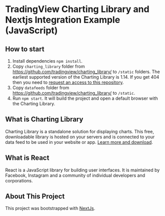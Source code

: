# TradingView Charting Library and Nextjs Integration Example (JavaScript)

## How to start

1. Install dependencies `npm install`.
1. Copy `charting_library` folder from https://github.com/tradingview/charting_library/ to `/static` folders. The earliest supported version of the Charting Library is 1.14. If you get 404 then you need to [request an access to this repository](https://www.tradingview.com/HTML5-stock-forex-bitcoin-charting-library/).
1. Copy `datafeeds` folder from https://github.com/tradingview/charting_library/ to `/static`.
1. Run `npm start`. It will build the project and open a default browser with the Charting Library.

## What is Charting Library

Charting Library is a standalone solution for displaying charts. This free, downloadable library is hosted on your servers and is connected to your data feed to be used in your website or app. [Learn more and download](https://www.tradingview.com/HTML5-stock-forex-bitcoin-charting-library/).

## What is React

React is a JavaScript library for building user interfaces. It is maintained by Facebook, Instagram and a community of individual developers and corporations.

## About This Project

This project was bootstrapped with [NextJs](https://github.com/zeit/next.js).
